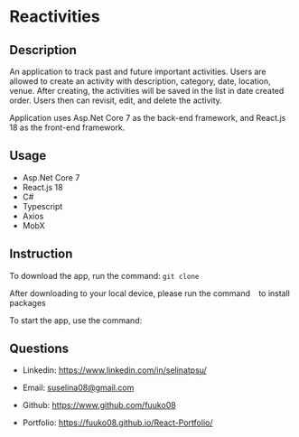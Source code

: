 # Reactivities

## Description

An application to track past and future important activities. Users are allowed to create an activity with description, category, date, location, venue. After creating, the activities will be saved in the list in date created order. Users then can revisit, edit, and delete the activity. 

Application uses Asp.Net Core 7 as the back-end framework, and React.js 18 as the front-end framework.

## Usage

* Asp.Net Core 7
* React.js 18
* C#
* Typescript
* Axios
* MobX

## Instruction

To download the app, run the command: ```git clone ```

After downloading to your local device, please run the command ``` ``` to install packages

To start the app, use the command: ``` ```

## Questions

* Linkedin: https://www.linkedin.com/in/selinatpsu/

* Email: suselina08@gmail.com

* Github: https://www.github.com/fuuko08

* Portfolio: https://fuuko08.github.io/React-Portfolio/
